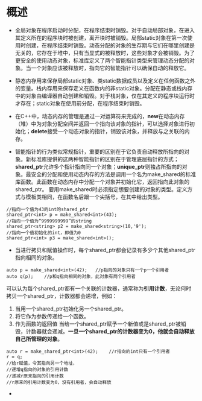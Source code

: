 # 概述
- 全局对象在程序启动时分配，在程序结束时销毁。对于自动局部对象，在进入其定义所在的程序块时被创建，离开块时被销毁。局部static对象在第一次使用时创建，在程序结束时销毁。动态分配的对象的生存期与它们在哪里创建是无关的，它存在于堆中，只有当显式的被释放时，这些对象才会被销毁。为了更安全的使用动态对象，标准库定义了两个智能指针类型来管理动态分配的对象。当一个对象应该被释放时，指向它的智能指针可以确保自动的释放它。

- 静态内存用来保存局部static对象、类static数据成员以及定义在任何函数之外的变量。栈内存用来保存定义在函数内的非static对象。分配在静态或栈内存中的对象由编译器自动创建和销毁。对于栈对象，仅在其定义的程序块运行时才存在；static对象在使用前分配，在程序结束时销毁。

- 在C++中，动态内存的管理是通过一对运算符来完成的，**new**在动态内存（堆）中为对象分配空间并返回一个指向该对象的指针，可以选择对象进行初始化；**delete**接受一个动态对象的指针，销毁该对象，并释放与之关联的内存。

- 智能指针的行为类似常规指针，重要的区别在于它负责自动释放所指向的对象。新标准库提供的这两种智能指针的区别在于管理底层指针的方式；**shared_ptr**允许多个指针指向同一个对象；**unique_ptr**则独占所指向的对象。最安全的分配和使用动态内存的方法是调用一个名为make_shared的标准库函数。此函数在动态内存中分配一个对象并初始化它，返回指向此对象的shared_ptr。
要用make_shared时必须指定想要创建的对象的类型。定义方式与模板类相同，在函数名后跟一个尖括号，在其中给出类型。
```
//指向一个值为43的int的shared_ptr
shared_ptr<int> p = make_shared<int>(43);
//指向一个值为“9999999999”的string
shared_ptr<string> p2 = make_shared<string>(10,'9');
//指向一个值初始化的int，即值为0
shared_ptr<int> p3 = make_shared<int>();
```

- 当进行拷贝和赋值操作时，每个shared_ptr都会记录有多少个其他shared_ptr指向相同的对象。
```
auto p = make_shared<int>(42);   //p指向的对象只有一个p一个引用者
auto q(p);    //p和q指向相同的对象，此对象有两个引用者
```
可以认为每个shared_ptr都有一个关联的计数器，通常称为**引用计数**，无论何时拷贝一个shared_ptr，计数器都会递增，例如：
1. 当用一个shared_ptr初始化另一个shared_ptr。
2. 将它作为参数传递给一个函数。
3. 作为函数的返回值
当给一个shared_ptr赋予一个新值或是shared_ptr被销毁，计数器就会递减。**一旦一个shared_ptr的计数器变为0，他就会自动释放自己所管理的对象**。
```
auto r = make_shared_ptr<int>(42);    //r指向的int只有一个引用者
r = q;   
//给r赋值，令其指向另一个地址，
//递增q指向的对象的引用计数
//递减r原来指向的引用计数
//r原来的引用计数变为0，没有引用者，会自动释放
```

- 